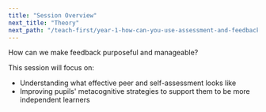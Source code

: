 ```yaml
---
title: "Session Overview"
next_title: "Theory"
next_path: "/teach-first/year-1-how-can-you-use-assessment-and-feedback-to-greatest-effect/spring-week-5-ect-theory"
---
```


How can we make feedback purposeful and manageable?

This session will focus on:

- Understanding what effective peer and self-assessment looks like
- Improving pupils' metacognitive strategies to support them to be more independent learners
